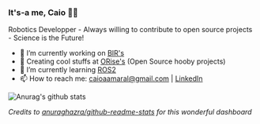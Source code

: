 ### It's-a me, Caio 👨‍🔧
Robotics Developper - Always willing to contribute to open source projects - Science is the Future! 
- 🔭 I’m currently working on [BIR's](https://github.com/Brazilian-Institute-of-Robotics) 
- 👾 Creating cool stuffs at [ORise's](https://github.com/orise-robotics) (Open Source hooby projects)
- 🌱 I’m currently learning [ROS2](https://docs.ros.org/en/foxy/index.html)
- 📫 How to reach me: caioaamaral@gmail.com | [LinkedIn](https://www.linkedin.com/in/caioaamaral/)


![Anurag's github stats](https://github-readme-stats-sigma-sepia.vercel.app/api?username=caioaamaral&count_private=true&hide=stars&show_icons=true&include_all_commits=false&theme=dark)

_Credits to [anuraghazra/github-readme-stats](https://github.com/anuraghazra/github-readme-stats) for this wonderful dashboard_
<!--
**caioaamaral/caioaamaral** is a ✨ _special_ ✨ repository because its `README.md` (this file) appears on your GitHub profile.

Here are some ideas to get you started:

- 🔭 I’m currently working on ...
- 🌱 I’m currently learning ...
- 👯 I’m looking to collaborate on ...
- 🤔 I’m looking for help with ...
- 💬 Ask me about ...
- 📫 How to reach me: ...
- 😄 Pronouns: ...
- ⚡ Fun fact: ...
-->
